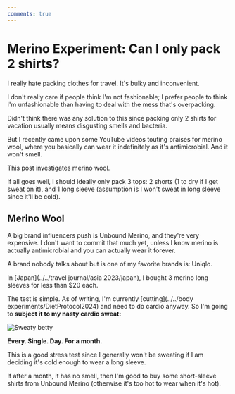 ```yaml
---
comments: true
---
```




# Merino Experiment: Can I only pack 2 shirts?

I really hate packing clothes for travel. It's bulky and inconvenient.

I don't really care if people think I'm not fashionable; I prefer people to think I'm unfashionable than having to deal with the mess that's overpacking.

Didn't think there was any solution to this since packing only 2 shirts for vacation usually means disgusting smells and bacteria.

But I recently came upon some YouTube videos touting praises for merino wool, where you basically can wear it indefinitely as it's antimicrobial. And it won't smell.

This post investigates merino wool.

If all goes well, I should ideally only pack 3 tops: 2 shorts (1 to dry if I get sweat on it), and 1 long sleeve (assumption is I won't sweat in long sleeve since it'll be cold).

## Merino Wool

A big brand influencers push is Unbound Merino, and they're very expensive. I don't want to commit that much yet, unless I know merino is actually antimicrobial and you can actually wear it forever.

A brand nobody talks about but is one of my favorite brands is: Uniqlo.

In [Japan](../../travel journal/asia 2023/japan), I bought 3 merino long sleeves for less than $20 each.

The test is simple. As of writing, I'm currently [cutting](../../body experiments/DietProtocol2024) and need to do cardio anyway. So I'm going to **subject it to my nasty cardio sweat:**

![Sweaty betty](../images/merino_sweat.jpg)

**Every. Single. Day. For a month.**

This is a good stress test since I generally won't be sweating if I am deciding it's cold enough to wear a long sleeve.

If after a month, it has no smell, then I'm good to buy some short-sleeve shirts from Unbound Merino (otherwise it's too hot to wear when it's hot).

